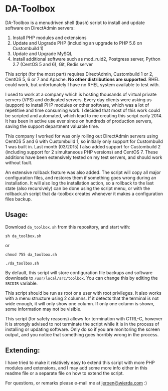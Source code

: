 DA-Toolbox
=============

DA-Toolbox is a menudriven shell (bash) script to install and update software on DirectAdmin servers:

1. Install PHP modules and extensions
2. Update and Upgrade PHP (including an upgrade to PHP 5.6 on Custombuild 1)
3. Update and Upgrade MySQL
4. Install additional software such as mod_ruid2, Postgress server, Python 2.7 (CentOS 5 and 6), Git, Redis server

This script (for the most part) requires DirectAdmin, Custombuild 1 or 2, CentOS 5, 6 or 7 and Apache. **No other distributions are supported**. RHEL could work, but unfortunately I have no RHEL system available to test with.

I used to work at a company which is hosting thousands of virtual private servers (VPS) and dedicated servers. Every day clients were asking us (support) to install PHP modules or other software, which was a lot of repetitive and time consuming work. I decided that most of this work could be scripted and automated, which lead to me creating this script early 2014. It has been in active use ever since on hundreds of production servers, saving the support department valuable time.

This company I worked for was only rolling out DirectAdmin servers using CentOS 5 and 6 with Custombuild 1, so initially only support for Custombuild 1 was built in. Last month (03/2015) I also added support for Custombuild 2 (including support for 2 simultaneous PHP versions) and CentOS 7. These additions have been extensively tested on my test servers, and should work without fault.

An extensive rollback feature was also added. The script will copy all major configuration files, and restores them if something goes wrong during an installation. It will also log the installation action, so a rollback to the last state (also recursively) can be done using the script menu, or with the rollback.sh script that da-toolbox creates whenever it makes a configuration files backup.

## Usage:

Download `da_toolbox.sh` from this repository, and start with:

`sh da_toolbox.sh`

or 

`chmod 755 da_toolbox.sh`

`./da_toolbox.sh`

By default, this script will store configuration file backups and software downloads to `/usr/local/src/toolbox`. You can change this by editing the `SRCDIR` variable.

This script should be run as root or a user with root privileges. It also works with a menu structure using 2 columns. If it detects that the terminal is not wide enough, it will only show one column. If only one column is shown, some information may not be visible.

This script (for safety reasons) allows for termination with CTRL-C, however it is strongly advised to not terminate the script while it is in the process of installing or updating software. Only do so if you are monitoring the screen output, and you notice that something goes horribly wrong in the process.

## Extending:

I have tried to make it relatively easy to extend this script with more PHP modules and extensions, and I may add some more info either in this readme file or a separate file on how to extend the script.

For questions, or remarks please e-mail me at jeroen@wierda.com :)
